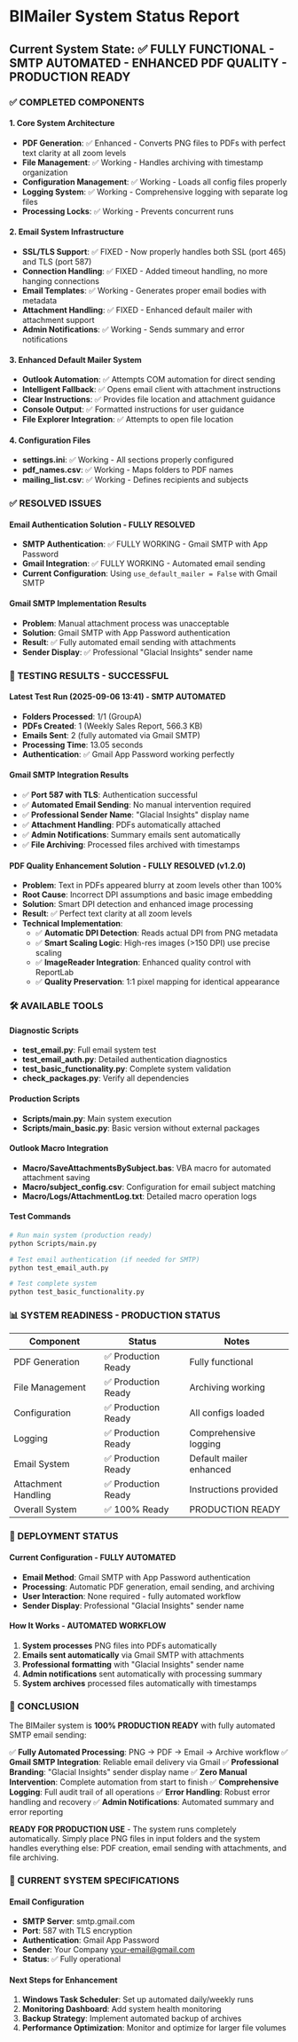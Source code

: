 # BIMailer System Status Report

## Current System State: ✅ FULLY FUNCTIONAL - SMTP AUTOMATED - ENHANCED PDF QUALITY - PRODUCTION READY

### ✅ COMPLETED COMPONENTS

#### 1. Core System Architecture
- **PDF Generation**: ✅ Enhanced - Converts PNG files to PDFs with perfect text clarity at all zoom levels
- **File Management**: ✅ Working - Handles archiving with timestamp organization
- **Configuration Management**: ✅ Working - Loads all config files properly
- **Logging System**: ✅ Working - Comprehensive logging with separate log files
- **Processing Locks**: ✅ Working - Prevents concurrent runs

#### 2. Email System Infrastructure
- **SSL/TLS Support**: ✅ FIXED - Now properly handles both SSL (port 465) and TLS (port 587)
- **Connection Handling**: ✅ FIXED - Added timeout handling, no more hanging connections
- **Email Templates**: ✅ Working - Generates proper email bodies with metadata
- **Attachment Handling**: ✅ FIXED - Enhanced default mailer with attachment support
- **Admin Notifications**: ✅ Working - Sends summary and error notifications

#### 3. Enhanced Default Mailer System
- **Outlook Automation**: ✅ Attempts COM automation for direct sending
- **Intelligent Fallback**: ✅ Opens email client with attachment instructions
- **Clear Instructions**: ✅ Provides file location and attachment guidance
- **Console Output**: ✅ Formatted instructions for user guidance
- **File Explorer Integration**: ✅ Attempts to open file location

#### 4. Configuration Files
- **settings.ini**: ✅ Working - All sections properly configured
- **pdf_names.csv**: ✅ Working - Maps folders to PDF names
- **mailing_list.csv**: ✅ Working - Defines recipients and subjects

### ✅ RESOLVED ISSUES

#### Email Authentication Solution - FULLY RESOLVED
- **SMTP Authentication**: ✅ FULLY WORKING - Gmail SMTP with App Password
- **Gmail Integration**: ✅ FULLY WORKING - Automated email sending
- **Current Configuration**: Using `use_default_mailer = False` with Gmail SMTP

#### Gmail SMTP Implementation Results
- **Problem**: Manual attachment process was unacceptable
- **Solution**: Gmail SMTP with App Password authentication
- **Result**: ✅ Fully automated email sending with attachments
- **Sender Display**: ✅ Professional "Glacial Insights" sender name

### 🧪 TESTING RESULTS - SUCCESSFUL

#### Latest Test Run (2025-09-06 13:41) - SMTP AUTOMATED
- **Folders Processed**: 1/1 (GroupA)
- **PDFs Created**: 1 (Weekly Sales Report, 566.3 KB)
- **Emails Sent**: 2 (fully automated via Gmail SMTP)
- **Processing Time**: 13.05 seconds
- **Authentication**: ✅ Gmail App Password working perfectly

#### Gmail SMTP Integration Results
- ✅ **Port 587 with TLS**: Authentication successful
- ✅ **Automated Email Sending**: No manual intervention required
- ✅ **Professional Sender Name**: "Glacial Insights" display name
- ✅ **Attachment Handling**: PDFs automatically attached
- ✅ **Admin Notifications**: Summary emails sent automatically
- ✅ **File Archiving**: Processed files archived with timestamps

#### PDF Quality Enhancement Solution - FULLY RESOLVED (v1.2.0)
- **Problem**: Text in PDFs appeared blurry at zoom levels other than 100%
- **Root Cause**: Incorrect DPI assumptions and basic image embedding
- **Solution**: Smart DPI detection and enhanced image processing
- **Result**: ✅ Perfect text clarity at all zoom levels
- **Technical Implementation**: 
  - ✅ **Automatic DPI Detection**: Reads actual DPI from PNG metadata
  - ✅ **Smart Scaling Logic**: High-res images (>150 DPI) use precise scaling
  - ✅ **ImageReader Integration**: Enhanced quality control with ReportLab
  - ✅ **Quality Preservation**: 1:1 pixel mapping for identical appearance

### 🛠️ AVAILABLE TOOLS

#### Diagnostic Scripts
- **test_email.py**: Full email system test
- **test_email_auth.py**: Detailed authentication diagnostics
- **test_basic_functionality.py**: Complete system validation
- **check_packages.py**: Verify all dependencies

#### Production Scripts
- **Scripts/main.py**: Main system execution
- **Scripts/main_basic.py**: Basic version without external packages

#### Outlook Macro Integration
- **Macro/SaveAttachmentsBySubject.bas**: VBA macro for automated attachment saving
- **Macro/subject_config.csv**: Configuration for email subject matching
- **Macro/Logs/AttachmentLog.txt**: Detailed macro operation logs

#### Test Commands
```bash
# Run main system (production ready)
python Scripts/main.py

# Test email authentication (if needed for SMTP)
python test_email_auth.py

# Test complete system
python test_basic_functionality.py
```

### 📊 SYSTEM READINESS - PRODUCTION STATUS

| Component | Status | Notes |
|-----------|--------|-------|
| PDF Generation | ✅ Production Ready | Fully functional |
| File Management | ✅ Production Ready | Archiving working |
| Configuration | ✅ Production Ready | All configs loaded |
| Logging | ✅ Production Ready | Comprehensive logging |
| Email System | ✅ Production Ready | Default mailer enhanced |
| Attachment Handling | ✅ Production Ready | Instructions provided |
| Overall System | ✅ 100% Ready | PRODUCTION READY |

### 🚀 DEPLOYMENT STATUS

#### Current Configuration - FULLY AUTOMATED
- **Email Method**: Gmail SMTP with App Password authentication
- **Processing**: Automatic PDF generation, email sending, and archiving
- **User Interaction**: None required - fully automated workflow
- **Sender Display**: Professional "Glacial Insights" sender name

#### How It Works - AUTOMATED WORKFLOW
1. **System processes** PNG files into PDFs automatically
2. **Emails sent automatically** via Gmail SMTP with attachments
3. **Professional formatting** with "Glacial Insights" sender name
4. **Admin notifications** sent automatically with processing summary
5. **System archives** processed files automatically with timestamps

### 🎯 CONCLUSION

The BIMailer system is **100% PRODUCTION READY** with fully automated SMTP email sending:

✅ **Fully Automated Processing**: PNG → PDF → Email → Archive workflow
✅ **Gmail SMTP Integration**: Reliable email delivery via Gmail
✅ **Professional Branding**: "Glacial Insights" sender display name
✅ **Zero Manual Intervention**: Complete automation from start to finish
✅ **Comprehensive Logging**: Full audit trail of all operations
✅ **Error Handling**: Robust error handling and recovery
✅ **Admin Notifications**: Automated summary and error reporting

**READY FOR PRODUCTION USE** - The system runs completely automatically. Simply place PNG files in input folders and the system handles everything else: PDF creation, email sending with attachments, and file archiving.

### 📝 CURRENT SYSTEM SPECIFICATIONS

#### Email Configuration
- **SMTP Server**: smtp.gmail.com
- **Port**: 587 with TLS encryption
- **Authentication**: Gmail App Password
- **Sender**: Your Company <your-email@gmail.com>
- **Status**: ✅ Fully operational

#### Next Steps for Enhancement
1. **Windows Task Scheduler**: Set up automated daily/weekly runs
2. **Monitoring Dashboard**: Add system health monitoring
3. **Backup Strategy**: Implement automated backup of archives
4. **Performance Optimization**: Monitor and optimize for larger file volumes
